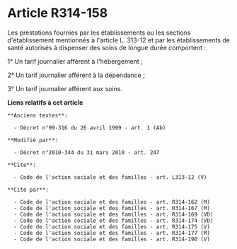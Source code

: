 # Article R314-158

Les prestations fournies par les établissements ou les sections d'établissement mentionnés à l'article L. 313-12 et par les
établissements de santé autorisés à dispenser des soins de longue durée comportent : 

1° Un tarif journalier afférent à l'hébergement ; 

2° Un tarif journalier afférent à la dépendance ; 

3° Un tarif journalier afférent aux soins.

**Liens relatifs à cet article**

	**Anciens textes**:

	  - Décret n°99-316 du 26 avril 1999 - art. 1 (Ab)

	**Modifié par**:

	  - Décret n°2010-344 du 31 mars 2010 - art. 247

	**Cite**:

	  - Code de l'action sociale et des familles - art. L313-12 (V)

	**Cité par**:

	  - Code de l'action sociale et des familles - art. R314-162 (M)
	  - Code de l'action sociale et des familles - art. R314-167 (M)
	  - Code de l'action sociale et des familles - art. R314-169 (VD)
	  - Code de l'action sociale et des familles - art. R314-174 (VD)
	  - Code de l'action sociale et des familles - art. R314-175 (V)
	  - Code de l'action sociale et des familles - art. R314-177 (M)
	  - Code de l'action sociale et des familles - art. R314-190 (V)
